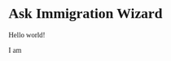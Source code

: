 <style>
  div.header {
    font-family: myFirstFont;
  }
</style>

<div class="header">
  <h1>Ask Immigration Wizard</h1>
  <p>Hello world!</p>
  <p>I am</p>
</div>
